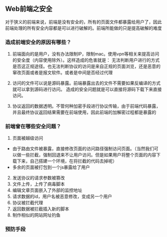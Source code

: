 ## Web前端之安全

  对于狭义的前端来说，前端是没有安全的，所有的页面文件都暴露给用户了，因此前端处理的所有安全内容都是可以进行破解的。前端所能做的只是提高破解的难度

### 造成前端安全的原因有哪些？

  1. 前端面向的是用户，没有办法限制IP，限制mac。使用vpn等相关来提高访问的安全度（内容使用除外）。这样造成的危害就是： 无法判断用户进行的方式是否这正规途径。也无法判断协议的访问是来自正规的页面浏览，还是恶意的窜改页面或者是报文软件。或者是中间是否经过代理

  2. 访问的文件可以说是源码暴露。前端暴露出去的文件不需要如果反编译的方式就可以拿到源码进行访问。 造成的安全问题就是可以直接将源码下载下来直接访问。

  3. 协议返回的数据透明。不管何种加密手段进行协议传输，由于前端代码暴露，并且最终协议返回结果需要在前端使用，因此前端的加解密过程都是暴露的

### 前端曾在哪些安全问题？

  1. 页面被越级访问
  - 由于路由文件被暴露，直接修改页面的访问路径强制访问页面。（当然我们可以做一些拦截，强制回退来不让用户访问。但是如果用户将整个页面的内容下载下来，自己搭建一个环境，在将拦截的代码去掉呢）
  - 多余的页面被打包到一个js暴露给了用户
  2. 发送协议的请求参数被篡改
  3. 文件上传，上传了病毒脚本
  4. 编辑文章页面嵌入了外部的监控地址
  5. 请求数据的id，用户名被恶意修改，变成另一个用户
  6. 协议被拦截代理
  7. 返回数据被拦截插入新的脚本
  8. 制作相似的网站网址钓鱼

### 预防手段
